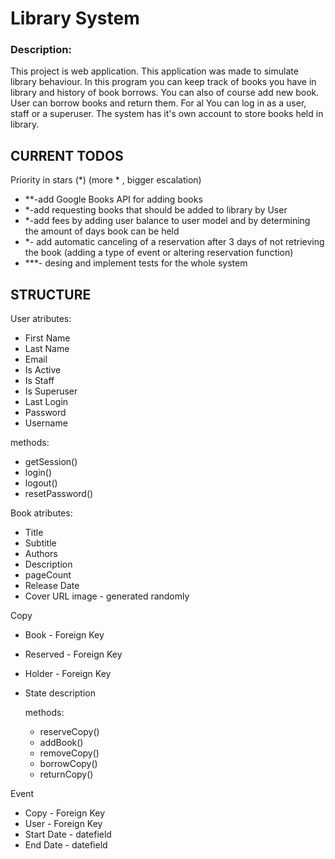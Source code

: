 # Library System

### Description:
This project is web application.
This application was made to simulate library behaviour. In this program you can keep track of books you have in library and history of book borrows. 
You can also of course add new book. User can borrow books and return them. For al
You can log in as a user, staff or a superuser.
The system has it's own account to store books held in library.

## CURRENT TODOS 
Priority in stars (*) (more * , bigger escalation)
- **-add Google Books API for adding books
- *-add requesting books that should be added to library by User 
- *-add fees by adding user balance to user model and by determining the amount of days   book can be held
- *- add automatic canceling of a reservation after 3 days of not retrieving the book (adding a type of event or altering reservation function)
- ***- desing and implement tests for the whole system

## STRUCTURE

User
atributes:
- First Name
- Last Name
- Email
- Is Active
- Is Staff
- Is Superuser
- Last Login
- Password
- Username

methods:
- getSession()
- login()
- logout()
- resetPassword()

Book
atributes:
- Title
- Subtitle
- Authors
- Description
- pageCount
- Release Date
- Cover URL image - generated randomly

Copy
- Book - Foreign Key
- Reserved - Foreign Key
- Holder - Foreign Key
- State description

    methods:
    - reserveCopy()
    - addBook()
    - removeCopy()
    - borrowCopy()
    - returnCopy()

Event
- Copy - Foreign Key
- User - Foreign Key
- Start Date - datefield
- End Date - datefield
